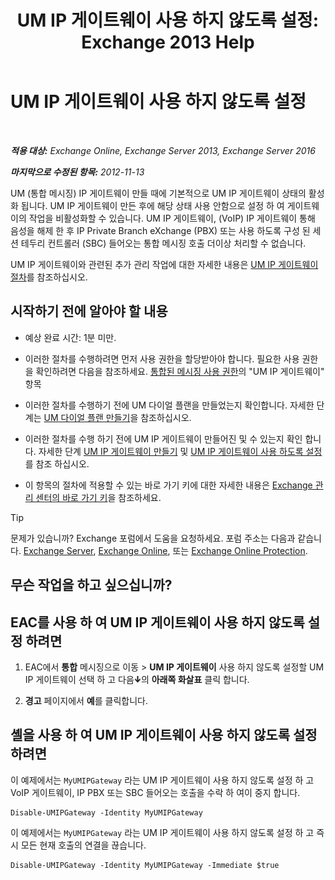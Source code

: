 ﻿---
title: 'UM IP 게이트웨이 사용 하지 않도록 설정: Exchange 2013 Help'
TOCTitle: UM IP 게이트웨이 사용 하지 않도록 설정
ms:assetid: fe3a8797-1230-49cb-a839-ccec238266b6
ms:mtpsurl: https://technet.microsoft.com/ko-kr/library/Bb125257(v=EXCHG.150)
ms:contentKeyID: 50484605
ms.date: 05/22/2018
mtps_version: v=EXCHG.150
ms.translationtype: MT
---

# UM IP 게이트웨이 사용 하지 않도록 설정

 

_**적용 대상:** Exchange Online, Exchange Server 2013, Exchange Server 2016_

_**마지막으로 수정된 항목:** 2012-11-13_

UM (통합 메시징) IP 게이트웨이 만들 때에 기본적으로 UM IP 게이트웨이 상태의 활성화 됩니다. UM IP 게이트웨이 만든 후에 해당 상태 사용 안함으로 설정 하 여 게이트웨이의 작업을 비활성화할 수 있습니다. UM IP 게이트웨이, (VoIP) IP 게이트웨이 통해 음성을 해제 한 후 IP Private Branch eXchange (PBX) 또는 사용 하도록 구성 된 세션 테두리 컨트롤러 (SBC) 들어오는 통합 메시징 호출 더이상 처리할 수 없습니다.

UM IP 게이트웨이와 관련된 추가 관리 작업에 대한 자세한 내용은 [UM IP 게이트웨이 절차](um-ip-gateway-procedures-exchange-2013-help.md)를 참조하십시오.

## 시작하기 전에 알아야 할 내용

  - 예상 완료 시간: 1분 미만.

  - 이러한 절차를 수행하려면 먼저 사용 권한을 할당받아야 합니다. 필요한 사용 권한을 확인하려면 다음을 참조하세요. [통합된 메시징 사용 권한](unified-messaging-permissions-exchange-2013-help.md)의 "UM IP 게이트웨이" 항목

  - 이러한 절차를 수행하기 전에 UM 다이얼 플랜을 만들었는지 확인합니다. 자세한 단계는 [UM 다이얼 플랜 만들기](create-a-um-dial-plan-exchange-2013-help.md)을 참조하십시오.

  - 이러한 절차를 수행 하기 전에 UM IP 게이트웨이 만들어진 및 수 있는지 확인 합니다. 자세한 단계 [UM IP 게이트웨이 만들기](create-a-um-ip-gateway-exchange-2013-help.md) 및 [UM IP 게이트웨이 사용 하도록 설정](enable-a-um-ip-gateway-exchange-2013-help.md)를 참조 하십시오.

  - 이 항목의 절차에 적용할 수 있는 바로 가기 키에 대한 자세한 내용은 [Exchange 관리 센터의 바로 가기 키](keyboard-shortcuts-in-the-exchange-admin-center-exchange-online-protection-help.md)을 참조하세요.


> [!TIP]
> 문제가 있습니까? Exchange 포럼에서 도움을 요청하세요. 포럼 주소는 다음과 같습니다. <A href="https://go.microsoft.com/fwlink/p/?linkid=60612">Exchange Server</A>, <A href="https://go.microsoft.com/fwlink/p/?linkid=267542">Exchange Online</A>, 또는 <A href="https://go.microsoft.com/fwlink/p/?linkid=285351">Exchange Online Protection</A>.



## 무슨 작업을 하고 싶으십니까?

## EAC를 사용 하 여 UM IP 게이트웨이 사용 하지 않도록 설정 하려면

1.  EAC에서 **통합** 메시징으로 이동 \> **UM IP 게이트웨이** 사용 하지 않도록 설정할 UM IP 게이트웨이 선택 하 고 다음![아래쪽 화살표 아이콘](images/JJ150576.ef5ca57d-a033-457b-bd92-6361877c33d0(EXCHG.150).gif "아래쪽 화살표 아이콘")의 **아래쪽 화살표** 클릭 합니다.

2.  **경고** 페이지에서 **예**를 클릭합니다.

## 셸을 사용 하 여 UM IP 게이트웨이 사용 하지 않도록 설정 하려면

이 예제에서는 `MyUMIPGateway` 라는 UM IP 게이트웨이 사용 하지 않도록 설정 하 고 VoIP 게이트웨이, IP PBX 또는 SBC 들어오는 호출을 수락 하 여이 중지 합니다.

    Disable-UMIPGateway -Identity MyUMIPGateway

이 예제에서는 `MyUMIPGateway` 라는 UM IP 게이트웨이 사용 하지 않도록 설정 하 고 즉시 모든 현재 호출의 연결을 끊습니다.

    Disable-UMIPGateway -Identity MyUMIPGateway -Immediate $true

